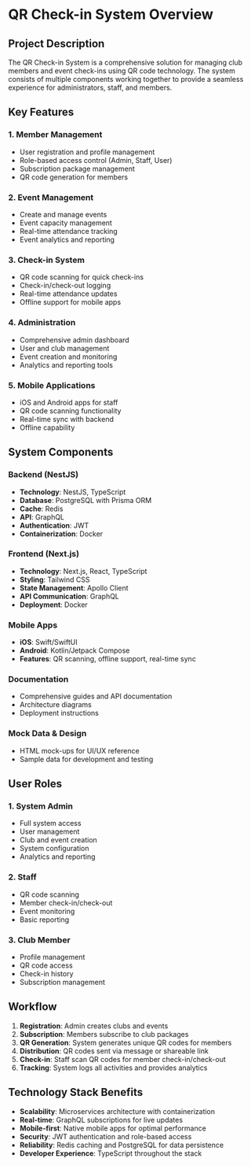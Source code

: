 # QR Check-in System Overview

## Project Description

The QR Check-in System is a comprehensive solution for managing club members and event check-ins using QR code technology. The system consists of multiple components working together to provide a seamless experience for administrators, staff, and members.

## Key Features

### 1. Member Management
- User registration and profile management
- Role-based access control (Admin, Staff, User)
- Subscription package management
- QR code generation for members

### 2. Event Management
- Create and manage events
- Event capacity management
- Real-time attendance tracking
- Event analytics and reporting

### 3. Check-in System
- QR code scanning for quick check-ins
- Check-in/check-out logging
- Real-time attendance updates
- Offline support for mobile apps

### 4. Administration
- Comprehensive admin dashboard
- User and club management
- Event creation and monitoring
- Analytics and reporting tools

### 5. Mobile Applications
- iOS and Android apps for staff
- QR code scanning functionality
- Real-time sync with backend
- Offline capability

## System Components

### Backend (NestJS)
- **Technology**: NestJS, TypeScript
- **Database**: PostgreSQL with Prisma ORM
- **Cache**: Redis
- **API**: GraphQL
- **Authentication**: JWT
- **Containerization**: Docker

### Frontend (Next.js)
- **Technology**: Next.js, React, TypeScript
- **Styling**: Tailwind CSS
- **State Management**: Apollo Client
- **API Communication**: GraphQL
- **Deployment**: Docker

### Mobile Apps
- **iOS**: Swift/SwiftUI
- **Android**: Kotlin/Jetpack Compose
- **Features**: QR scanning, offline support, real-time sync

### Documentation
- Comprehensive guides and API documentation
- Architecture diagrams
- Deployment instructions

### Mock Data & Design
- HTML mock-ups for UI/UX reference
- Sample data for development and testing

## User Roles

### 1. System Admin
- Full system access
- User management
- Club and event creation
- System configuration
- Analytics and reporting

### 2. Staff
- QR code scanning
- Member check-in/check-out
- Event monitoring
- Basic reporting

### 3. Club Member
- Profile management
- QR code access
- Check-in history
- Subscription management

## Workflow

1. **Registration**: Admin creates clubs and events
2. **Subscription**: Members subscribe to club packages
3. **QR Generation**: System generates unique QR codes for members
4. **Distribution**: QR codes sent via message or shareable link
5. **Check-in**: Staff scan QR codes for member check-in/check-out
6. **Tracking**: System logs all activities and provides analytics

## Technology Stack Benefits

- **Scalability**: Microservices architecture with containerization
- **Real-time**: GraphQL subscriptions for live updates
- **Mobile-first**: Native mobile apps for optimal performance
- **Security**: JWT authentication and role-based access
- **Reliability**: Redis caching and PostgreSQL for data persistence
- **Developer Experience**: TypeScript throughout the stack